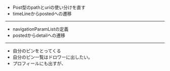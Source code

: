 * Post型のpathとuriの使い分けを直す
* timeLineからpostedへの遷移
-----
* navigationParamListの定義
* postedからdetailへの遷移
-----
* 自分のピンをとってくる
* 自分のピン一覧はドロワーに出したい。
* プロフィールにも出すが、
